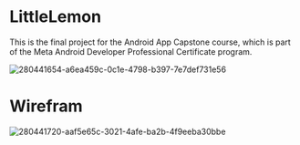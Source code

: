 # LittleLemon

This is the final project for the Android App Capstone course, which is part of the Meta Android Developer Professional Certificate program. 

![280441654-a6ea459c-0c1e-4798-b397-7e7def731e56](https://github.com/StarMana/LittleLemon/assets/41525540/22b1d996-100b-4a47-82b8-2f07af0a9d7d)
# Wirefram
![280441720-aaf5e65c-3021-4afe-ba2b-4f9eeba30bbe](https://github.com/StarMana/LittleLemon/assets/41525540/7cddadbd-0f51-48f2-8bec-67b71bca5315)
